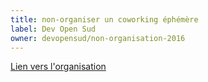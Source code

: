 ```yaml
---
title: non-organiser un coworking éphémère
label: Dev Open Sud
owner: devopensud/non-organisation-2016
---
```


[Lien vers l'organisation](http://devopensud)
